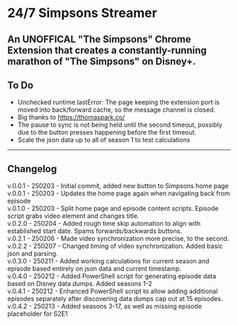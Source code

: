 # 24/7 Simpsons Streamer
## An UNOFFICAL "The Simpsons" Chrome Extension that creates a constantly-running marathon of "The Simpsons" on Disney+.

## To Do
- Unchecked runtime.lastError: The page keeping the extension port is moved into back/forward cache, so the message channel is closed.
- Big thanks to https://thomaspark.co/
- The pause to sync is not being held until the second timeout, possibly due to the button presses happening before the first timeout.
- Scale the json data up to all of season 1 to test calculations

---
## Changelog

v.0.0.1 - 250203 - Initial commit, added new button to Simpsons home page  
v.0.0.1 - 250203 - Updates the home page again when navigating back from episode  
v.0.1.0 - 250203 - Split home page and episode content scripts. Episode script grabs video element and changes title.  
v.0.2.0 - 250204 - Added rough time skip automation to align with established start date. Spams forwards/backwards buttons.  
v.0.2.1 - 250206 - Made video synchronization more precise, to the second.  
v.0.2.2 - 250207 - Changed timing of video synchronization. Added basic json and parsing.  
v.0.3.0 - 250211 - Added working calculations for current season and episode based entirely on json data and current timestamp.  
v.0.4.0 - 250212 - Added PowerShell script for generating episode data based on Disney data dumps. Added seasons 1-2  
v.0.4.1 - 250212 - Enhanced PowerShell script to allow adding additional episodes separately after discovering data dumps cap out at 15 episodes.  
v.0.4.2 - 250213 - Added seasons 3-17, as well as missing episode placeholder for S2E1  